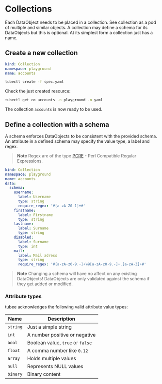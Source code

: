 # Collections

Each DataObject needs to be placed in a collection. See collection as a pod of multiple and similar objects. 
A collection may define a schema for its DataObjects but this is optional. At its simplest form a collection just has a name.

## Create a new collection

```yaml 
kind: Collection
namespace: playground
name: accounts
```

```sh
tubectl create -f spec.yaml
```

Check the just created resource:

```sh
tubectl get co accounts -n playground -o yaml
```

The collection `accounts` is now ready to be used.

## Define a collection with a schema

A schema enforces DataObjects to be consistent with the provided schema. An attribute in a defined schema may
specify the value type, a label and regex.

>**Note** Regex are of the type [PCRE](https://www.pcre.org/) - Perl Compatible Regular Expressions.

```yaml 
kind: Collection
namespace: playground
name: accounts
data:
  schema:
    username:
      label: Username
      type: string
      require_regex: '#[a-zA-Z0-1]+#'
    firstname:
      label: Firstname
      type: string
    lastname:
      label: Surname
      type: string
    disabled:
      label: Surname
      type: int
    mail:
      label: Mail adress
      type: string
      require_regex: '#[a-zA-z0-9.-]+\@[a-zA-z0-9.-]+.[a-zA-Z]+#'
```

>**Note** Changing a schema will have no affect on any existing DataObjects! DataObjects are only validated against the schema if they get added or modified.

### Attribute types

tubee acknowledges the following valid attribute value types:

| Name      | Description  |
| ------------- |--------------|
| `string` | Just a simple string  |
| `int` | A number positive or negative |
| `bool` | Boolean value, `true` or `false`  |
| `float` | A comma number like `0.12`  |
| `array` | Holds multiple values  |
| `null` | Represents NULL values  |
| `binary` | Binary content  |
